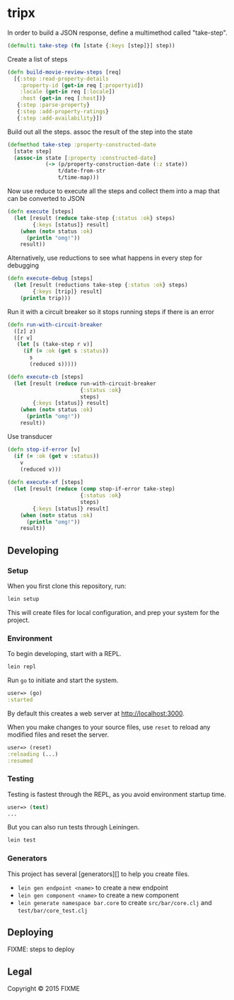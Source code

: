 # tripx

In order to build a JSON response, define a multimethod  called "take-step".  
```clojure
(defmulti take-step (fn [state {:keys [step]}] step))
```
Create a list of steps
```clojure
(defn build-movie-review-steps [req]
  [{:step :read-property-details
    :property-id (get-in req [:propertyid])
    :locale (get-in req [:locale])
    :host (get-in req [:host])}
   {:step :parse-property}
   {:step :add-property-ratings}
   {:step :add-availability}])
```
Build out all the steps. assoc the result of the step into the state
```clojure
(defmethod take-step :property-constructed-date
  [state step]
  (assoc-in state [:property :constructed-date]
            (-> (p/property-construction-date (:z state))
                t/date-from-str
                t/time-map)))
```
Now use reduce to execute all the steps and collect them into a map that can be converted to JSON
```clojure
(defn execute [steps]
  (let [result (reduce take-step {:status :ok} steps)
        {:keys [status]} result]
    (when (not= status :ok)
      (println "omg!"))
    result))
```
Alternatively, use reductions to see what happens in every step for debugging
```clojure
(defn execute-debug [steps]
  (let [result (reductions take-step {:status :ok} steps)
        {:keys [trip]} result]
    (println trip)))
```
Run it with a circuit breaker so it stops running steps if there is an error
```clojure
(defn run-with-circuit-breaker
  ([z] z)
  ([r v]
   (let [s (take-step r v)]
     (if (= :ok (get s :status))
       s
       (reduced s)))))

(defn execute-cb [steps]
  (let [result (reduce run-with-circuit-breaker
                       {:status :ok}
                       steps)
        {:keys [status]} result]
    (when (not= status :ok)
      (println "omg!"))
    result))
```
Use transducer
```clojure
(defn stop-if-error [v]
  (if (= :ok (get v :status))
    v
    (reduced v)))
    
(defn execute-xf [steps]
  (let [result (reduce (comp stop-if-error take-step)
                       {:status :ok}
                       steps)
        {:keys [status]} result]
    (when (not= status :ok)
      (println "omg!"))
    result))
```

## Developing

### Setup

When you first clone this repository, run:

```sh
lein setup
```

This will create files for local configuration, and prep your system
for the project.

### Environment

To begin developing, start with a REPL.

```sh
lein repl
```

Run `go` to initiate and start the system.

```clojure
user=> (go)
:started
```

By default this creates a web server at <http://localhost:3000>.

When you make changes to your source files, use `reset` to reload any
modified files and reset the server.

```clojure
user=> (reset)
:reloading (...)
:resumed
```

### Testing

Testing is fastest through the REPL, as you avoid environment startup
time.

```clojure
user=> (test)
...
```

But you can also run tests through Leiningen.

```sh
lein test
```

### Generators

This project has several [generators][] to help you create files.

* `lein gen endpoint <name>` to create a new endpoint
* `lein gen component <name>` to create a new component
* `lein generate namespace bar.core` to create `src/bar/core.clj` and `test/bar/core_test.clj`


## Deploying

FIXME: steps to deploy

## Legal

Copyright © 2015 FIXME
